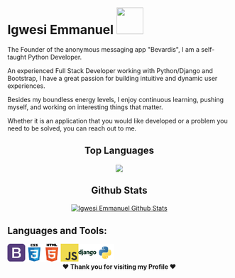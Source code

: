 <h1>
 Igwesi Emmanuel
<img height="60" width="60" src="https://c.tenor.com/5ScafrzcSVkAAAAM/panda-hi.gif" />
</h1>
<p>  The Founder of the anonymous messaging app &quot;Bevardis&quot;, I am a self-taught Python Developer.</p>
<p>An experienced Full Stack Developer working with Python/Django and Bootstrap, I have a great passion for building intuitive and dynamic user experiences.</p>
<p> Besides my boundless energy levels, I enjoy continuous learning, pushing myself, and working on interesting things that matter.</p>
<p>Whether it is an application that you would like developed or a problem you need to be solved, you can reach out to me.</p>

<div align="center">
<h2>Top Languages</h2>
<a href="https://github.com/igwe9">
<img align="center" src="https://github-readme-stats.vercel.app/api/top-langs/?username=igwe9&theme=tokyonight&layout=compact">
</a>
</div>

<div align="center">
 <h2>Github Stats</h2>
 <a href="https://github.com/igwe9">
 <img align="center" alt="Igwesi Emmanuel Github Stats" src="https://github-readme-stats.vercel.app/api?username=igwe9&show_icons=true&theme=tokyonight">
 </a>
</div>


<h2>Languages and Tools: </h2>
<img  align="left" alt="Bootstrap" width="40px" src="https://raw.githubusercontent.com/github/explore/80688e429a7d4ef2fca1e82350fe8e3517d3494d/topics/bootstrap/bootstrap.png"/>
<img  align="left" alt="CSS" width="40px" src="https://raw.githubusercontent.com/github/explore/80688e429a7d4ef2fca1e82350fe8e3517d3494d/topics/css/css.png"/>
<img align="left" alt="HTML" width="40px" src="https://raw.githubusercontent.com/github/explore/80688e429a7d4ef2fca1e82350fe8e3517d3494d/topics/html/html.png"/>
<img align="left" alt="Javascript" width="40px" src="https://raw.githubusercontent.com/github/explore/80688e429a7d4ef2fca1e82350fe8e3517d3494d/topics/javascript/javascript.png"/>
<img lign="left" alt="Python" width="40px" src="https://raw.githubusercontent.com/github/explore/80688e429a7d4ef2fca1e82350fe8e3517d3494d/topics/python/python.png"/>
<img  align="left" alt="Django" width="40px" src="https://raw.githubusercontent.com/github/explore/80688e429a7d4ef2fca1e82350fe8e3517d3494d/topics/django/django.png"/>
</div>


<div align="center">
<b>❤️ Thank you for visiting my Profile ❤️</b>
</div>
